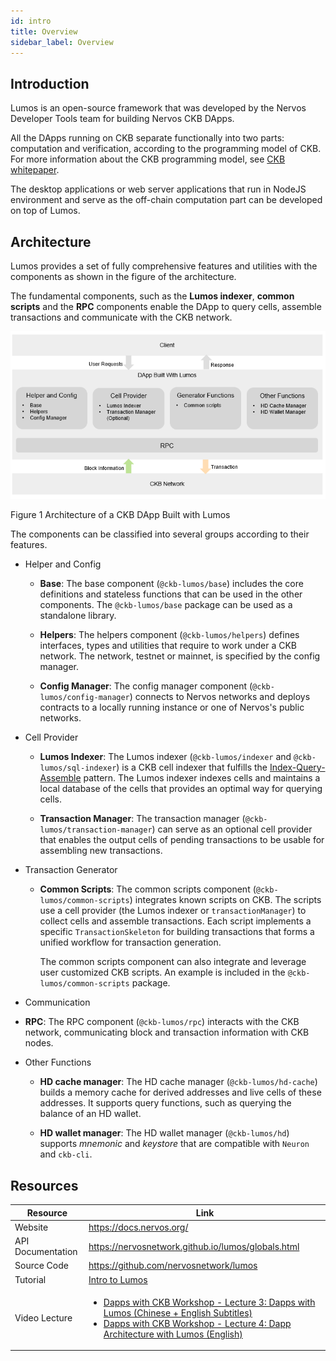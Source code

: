```yaml
---
id: intro
title: Overview
sidebar_label: Overview
---
```

## Introduction

Lumos is an open-source framework that was developed by the Nervos Developer Tools team for building Nervos CKB DApps. <!--The framework is developed by using JavaScript and TypeScript in NodeJs environment.-->

All the DApps running on CKB separate functionally into two parts: computation and verification, according to the programming model of CKB. For more information about the CKB programming model, see [CKB whitepaper](https://github.com/nervosnetwork/rfcs/blob/master/rfcs/0002-ckb/0002-ckb.md).

The desktop applications or web server applications that run in NodeJS environment and serve as the off-chain computation part can be developed on top of Lumos. 



<!--The framework is typically used for the off-chain computation part, i.e. the transaction generator on top of the CKB network for handling user requests.-->

<!--The Lumos framework supports to develop DApps using JavaScript and TypeScript in NodeJs environment.-->

<!--The Lumos framework is typically used for the development of the off-chain computation part, i.e. the transaction generator on top of the CKB network for handling user requests.--> <!--CKB is designed to support on-chain verification and off-chain computation.  A CKB DApp has two parts, an off-chain transaction generator and an on-chain transaction validator.-->

<!--and designed based on the [index-query-assemble]https://docs.nervos.org/docs/reference/cell#index-query-assemble-pattern) pattern.-->

## Architecture

Lumos provides a set of fully comprehensive features and utilities with the components as shown in the figure of the architecture.

The fundamental components, such as the **Lumos indexer**, **common scripts** and the **RPC** components enable the DApp to query cells, assemble transactions and communicate with the CKB network.

<!--The **HD cache manager** and the **HD wallet manager** components provide the functions that consolidate the strength of the Lumos framework.-->

<img src="../../img/CKB dapp with Lumos.png" width="600"/>

Figure 1 Architecture of a CKB DApp Built with Lumos

The components can be classified into several groups according to their features.

- Helper and Config
  - **Base**: The base component (`@ckb-lumos/base`) includes the core definitions and stateless functions that can be used in the other components. The `@ckb-lumos/base` package can be used as a standalone library.
  - **Helpers**: The helpers component (`@ckb-lumos/helpers`) defines interfaces, types <!--,for example, the `TransactionSkeletonType` ,--> and utilities that require to work under a CKB network. The network, testnet or mainnet, is specified by the config manager.

  - **Config Manager**: The config manager component (`@ckb-lumos/config-manager`) connects to Nervos networks and deploys contracts to a locally running instance or one of Nervos's public networks.

- Cell Provider
  - **Lumos Indexer**: The Lumos indexer (`@ckb-lumos/indexer` and `@ckb-lumos/sql-indexer`) is a CKB cell indexer that fulfills the [Index-Query-Assemble](https://docs.nervos.org/docs/reference/cell#index-query-assemble-pattern) pattern. The Lumos indexer indexes cells and maintains a local database of the cells that provides an optimal way for querying cells.

  - **Transaction Manager**: The transaction manager (`@ckb-lumos/transaction-manager`) can serve as an optional cell provider that enables the output cells of pending transactions to be usable for assembling new transactions.

- Transaction Generator
  - **Common Scripts**: The common scripts component (`@ckb-lumos/common-scripts`) integrates known scripts on CKB. The scripts use a cell provider (the Lumos indexer or `transactionManager`) to collect cells and assemble transactions. Each script implements a specific  `TransactionSkeleton`  for building transactions that forms a unified workflow for transaction generation.

    The common scripts component can also integrate and leverage user customized CKB scripts. An example is included in the `@ckb-lumos/common-scripts` package.

- Communication
  
- **RPC**: The RPC component (`@ckb-lumos/rpc`) interacts with the CKB network, communicating block and transaction information with CKB nodes.
  
- Other Functions
  - **HD cache manager**: The HD cache manager (`@ckb-lumos/hd-cache`) builds a memory cache for derived addresses and live cells of these addresses. It supports query functions, such as querying the balance of an HD wallet.

  - **HD wallet manager**: The HD wallet manager (`@ckb-lumos/hd`) supports *mnemonic* and *keystore* that are compatible with `Neuron` and `ckb-cli`.

<!--The **transaction manager** can serve as an optional cell provider that enables the output cells of pending transactions to be usable for assembling new transactions.-->

<!--Transaction Generator:-->

<!--The **common scripts** component integrates known scripts on CKB. The scripts use a cell provider (the Lumos indexer or `transactionManager`) to collect cells and assemble transactions. Each script implements a specific  `TransactionSkeleton`  for building transactions that forms a unified workflow for transaction generation.-->

<!--The common scripts component can also integrate and leverage user customized CKB scripts. An example is included in the `@ckb-lumos/common-scripts` package.--><!--Helper and Config:-->

<!--The **base** component includes the core definitions and stateless functions that can be used in the other components.--><!--The **config manager** connects to Nervos networks and deploys contracts to a locally running instance or one of Nervos's public networks.--><!--The **helpers** component defines interfaces, types, for example, the `TransactionSkeletonType` , and utilities that require to work under a CKB network. That means the helpers component requires the Lumos config manager to be set up.--><!-- Communication:--><!--The **RPC** component is responsible for the communication between the DApp and the CKB network.--><!--Other Functions:--><!--The **HD cache manager** builds a memory cache for derived addresses and live cells of these addresses. It supports query functions, such as querying the balance of an HD wallet.--><!--The **HD wallet manager** supports *mnemonic* and *keystore* that are compatible with `Neuron` and `ckb-cli`.-->

<!--For more information about each component, see the sections in *Lumos Components* .-->

## Resources

| Resource          | Link                                                         |
| ----------------- | ------------------------------------------------------------ |
| Website           | https://docs.nervos.org/                                     |
| API Documentation | https://nervosnetwork.github.io/lumos/globals.html           |
| Source Code       | https://github.com/nervosnetwork/lumos                       |
| Tutorial          | [Intro to Lumos](https://docs.nervos.org/docs/labs/lumos-nervosdao) |
| Video Lecture     | <ul><li>[Dapps with CKB Workshop - Lecture 3: Dapps with Lumos (Chinese + English Subtitles)](https://youtu.be/TJ2bnSFUpPQ)</li><li>[Dapps with CKB Workshop - Lecture 4: Dapp Architecture with Lumos (English)](https://youtu.be/9U23hrzCAiM)</li></ul> |

